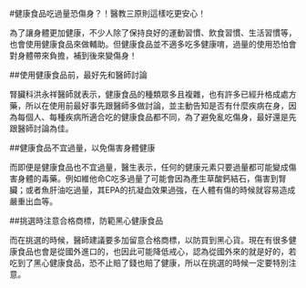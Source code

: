 #健康食品吃過量恐傷身？！醫教三原則這樣吃更安心！

為了讓身體更加健康，不少人除了保持良好的運動習慣、飲食習慣、生活習慣等，也會使用健康食品來做輔助。但健康食品並不適多吃多健康唷，過量的使用恐怕會對身體帶來負擔，補到後來變傷身！

##使用健康食品前，最好先和醫師討論

腎臟科洪永祥醫師就表示，健康食品的種類眾多且複雜，也有許多已經升格成處方藥，所以在使用前最好事先跟醫師多做討論，並主動告知是否有什麼疾病在身，因為每個人、每種疾病所適合吃的健康食品都不同，為了避免亂吃傷身，最好還是先跟醫師討論為佳。

##健康食品不宜過量，以免傷害身體健康

而即便是健康食品也不宜過量，醫生表示，任何的健康元素只要過量都可能變成傷害身體的毒藥。例如維他命C吃多過量了可能會因為產生草酸鈣結石，傷害到腎臟；或者魚肝油吃過量，其EPA的抗凝血效果過強，在人體有傷的時候就容易造成嚴重出血等。

##挑選時注意合格商標，防範黑心健康食品

而在挑選的時候，醫師建議要多加留意合格商標，以防買到黑心貨。現在有很多健康食品也會是從國外進口的，也因此可能降低戒心，認為從國外來的就是好的，若吃到了黑心健康食品，恐不止賠了錢也賠了健康，所以在挑選的時候一定要特別注意。
